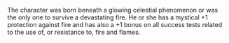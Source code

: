 The character was born beneath a glowing celestial phenomenon or was the only one to survive a devastating fire. He or she has a mystical +1 protection against fire and has also a +1 bonus on all success tests related to the use of, or resistance to, fire and flames.
